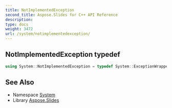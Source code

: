 ```yaml
---
title: NotImplementedException
second_title: Aspose.Slides for C++ API Reference
description: 
type: docs
weight: 3472
url: /system/notimplementedexception/
---
```

## NotImplementedException typedef




```cpp
using System::NotImplementedException = typedef System::ExceptionWrapper<Details_NotImplementedException >
```

## See Also

* Namespace [System](../)
* Library [Aspose.Slides](../../)